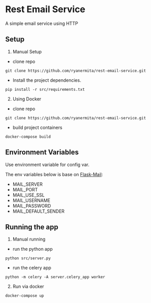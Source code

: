 # Rest Email Service
A simple email service using HTTP


## Setup
1. Manual Setup
  * clone repo
  
  ```
  git clone https://github.com/ryanermita/rest-email-service.git 
  ```

  * Install the project dependencies.
  
  ```
  pip install -r src/requirements.txt
  ```

2. Using Docker
  * clone repo
  
  ```
  git clone https://github.com/ryanermita/rest-email-service.git 
  ```
  
  * build project containers
  
  ```
  docker-compose build
  ```
  
## Environment Variables
Use environment variable for config var.

The env variables below is base on [Flask-Mail](https://pythonhosted.org/Flask-Mail/):
* MAIL_SERVER
* MAIL_PORT
* MAIL_USE_SSL
* MAIL_USERNAME
* MAIL_PASSWORD
* MAIL_DEFAULT_SENDER

## Running the app
1. Manual running
  * run the python app
  
  ```
  python src/server.py
  ```
  
  * run the celery app
  
  ```
  python -m celery -A server.celery_app worker
  ```
  
2. Run via docker

  ```
  docker-compose up
  ```
